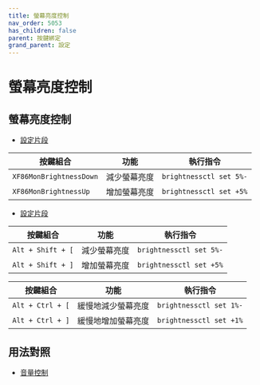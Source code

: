 ```yaml
---
title: 螢幕亮度控制
nav_order: 5053
has_children: false
parent: 按鍵綁定
grand_parent: 設定
---
```



# 螢幕亮度控制


## 螢幕亮度控制

* [設定片段](https://github.com/samwhelp/ultramarine-hyprland-adjustment/blob/main/prototype/main/hyprland-config/Main/asset/overlay/etc/skel/.config/hypr/hyprland.conf#L380-L381)


| 按鍵組合          | 功能             | 執行指令                                    |
| ----------------- | ---------------- | ------------------------------------------- |
| `XF86MonBrightnessDown` | 減少螢幕亮度         | `brightnessctl set 5%-` |
| `XF86MonBrightnessUp` | 增加螢幕亮度         | `brightnessctl set +5%` |


* [設定片段](https://github.com/samwhelp/ultramarine-hyprland-adjustment/blob/main/prototype/main/hyprland-config/Main/asset/overlay/etc/skel/.config/hypr/hyprland.conf#L383-L387)


| 按鍵組合          | 功能             | 執行指令                                    |
| ----------------- | ---------------- | ------------------------------------------- |
| `Alt + Shift + [` | 減少螢幕亮度         | `brightnessctl set 5%-` |
| `Alt + Shift + ]` | 增加螢幕亮度         | `brightnessctl set +5%` |


| 按鍵組合          | 功能             | 執行指令                                    |
| ----------------- | ---------------- | ------------------------------------------- |
| `Alt + Ctrl + [` | 緩慢地減少螢幕亮度         | `brightnessctl set 1%-` |
| `Alt + Ctrl + ]` | 緩慢地增加螢幕亮度         | `brightnessctl set +1%` |





## 用法對照

* [音量控制](https://samwhelp.github.io/note-about-ultramarine-hyprland/read/config/keybind/volume-control.html)
